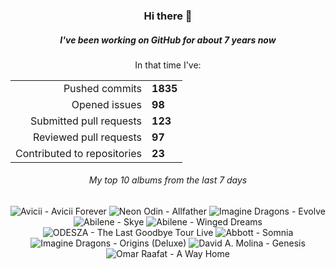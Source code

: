 <div align="center">
  <h3>Hi there 👋</h3>
  <h5>I've been working on GitHub for about 7 years now</h5>
  <p>In that time I've:</p>
  <table>
    <tr>
      <td align="right">Pushed commits</td>
      <td><strong>1835</strong></td>
    </tr>
    <tr>
      <td align="right">Opened issues</td>
      <td><strong>98</strong></td>
    </tr>
    <tr>
      <td align="right">Submitted pull requests</td>
      <td><strong>123</strong></td>
    </tr>
    <tr>
      <td align="right">Reviewed pull requests</td>
      <td><strong>97</strong></td>
    </tr>
    <tr>
      <td align="right">Contributed to repositories</td>
      <td><strong>23</strong></td>
    </tr>
  </table>

</div>
<!-- [![GitHub Streak](https://streak-stats.demolab.com?user=darynwhite&theme=dark&hide_border=true&date_format=%5BY.%5Dn.j&background=45%2C192ED0%2C000000)](https://git.io/streak-stats) -->

<div align="center">
  <h6>My top 10 albums from the last 7 days</h6>
</div>


<!-- lastfm -->
<p align="center"><img src="https://lastfm.freetls.fastly.net/i/u/64s/2c1865ea719cad02d91852b2f3ee5ab4.jpg" title="Avicii - Avicii Forever"> <img src="https://lastfm.freetls.fastly.net/i/u/64s/fdcd8a3afa4a5584cc585c5ee6d06873.jpg" title="Neon Odin - Allfather"> <img src="https://lastfm.freetls.fastly.net/i/u/64s/8c77e9f509c4dd3bca8d3ac6b5344ce5.png" title="Imagine Dragons - Evolve"> <img src="https://lastfm.freetls.fastly.net/i/u/64s/b32f0d69a9f0ee06d441a02daff65569.jpg" title="Abilene - Skye"> <img src="https://lastfm.freetls.fastly.net/i/u/64s/63e9b188c786835f816db3924a4e9308.jpg" title="Abilene - Winged Dreams"> <img src="https://lastfm.freetls.fastly.net/i/u/64s/c9add86eac5aa56f7e36f916e4095380.gif" title="ODESZA - The Last Goodbye Tour Live"> <img src="https://lastfm.freetls.fastly.net/i/u/64s/a7403c29da998233a0ce507bf321862b.jpg" title="Abbott - Somnia"> <img src="https://lastfm.freetls.fastly.net/i/u/64s/22fae11f52714165e3efeca3c14084ea.jpg" title="Imagine Dragons - Origins (Deluxe)"> <img src="https://lastfm.freetls.fastly.net/i/u/64s/c0c12ac9f2afc4ac0a8924b9ac1a6c72.jpg" title="David A. Molina - Genesis"> <img src="https://lastfm.freetls.fastly.net/i/u/64s/9de1a08a9d1da269d71fcec90b7769b8.jpg" title="Omar Raafat - A Way Home"> </p>
